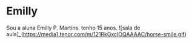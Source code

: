 # Emilly
Sou a aluna Emilly P. Martins.
tenho 15 anos.
![sala de aula]_(https://media1.tenor.com/m/121RkGxcIOQAAAAC/horse-smile.gif)

